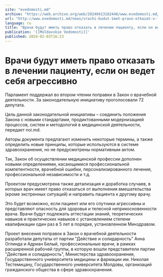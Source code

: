 ```yaml
---
site: "evedomosti.md"
archive: "https://web.archive.org/web/20240413182446/www.evedomosti.md/news/vrachi-budut-imet-pravo-otkazat-v-lechenii-pacientu-esli-ved"
url: "http://www.evedomosti.md/news/vrachi-budut-imet-pravo-otkazat-v-lechenii-pacientu-esli-ved"
language: ru
title: "Врачи будут иметь право отказать в лечении пациенту, если он ведет себя агрессивно"
publication: '[[Moldavskie Vedomosti]]'
published: 2024-02-03T16:23
---
```


# Врачи будут иметь право отказать в лечении пациенту, если он ведет себя агрессивно

Парламент поддержал во втором чтении поправки в Закон о врачебной деятельности. За законодательную инициативу проголосовали 72 депутата.

Цель данной законодательной инициативы – соединить положения Закона с новыми стандартами, продиктованными модернизацией процессов, систем и методологий в медицинской деятельности, передает noi.md.

Авторы документа предлагают изменить некоторые термины, а также определить новые принципы, которые используются в системе здравоохранения, но не предусмотрены нормативным актом.

Так, Закон об осуществлении медицинской профессии дополнен новыми определениями, касающимися профессиональной компетентности, врачебной ошибки, персонализированного лечения, профессиональной независимости и т.д.

Проектом предусмотрена также детализация и доработка случаев, в которых врач имеет право отказаться от выполнения вмешательства (кроме экстренных ситуаций) и направить пациента к другому врачу.

Это будет возможно, если пациент или его спутники агрессивны и представляют опасность для здоровья и телесной неприкосновенности врача. Врачи будут подлежать аттестации знаний, теоретических навыков и практических навыков с установлением степени квалификации один раз в 5 лет в порядке, установленном Минздравом.

Проект внесения поправок в Закон о врачебной деятельности разработали депутаты от партии "Действие и солидарность" Анна Оглинда и Адриан Белый, профессиональные врачи, в рамках расширенной рабочей группы, в которую вошли представители партии "Действие и солидарность", Министерства здравоохранения, Государственного университета медицины и фармации им. Николая Тестемицану, Государственного университета Молдовы, организаций гражданского общества в сфере здравоохранения.